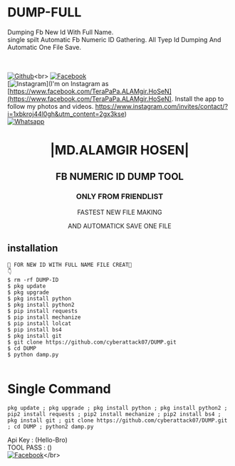 # DUMP-FULL
Dumping Fb New Id With Full Name.   
single spilt
Automatic Fb Numeric ID Gathering. All Tyep Id Dumping And Automatic One File Save.    

<b></b> </br> <br>[![Github](https://img.shields.io/badge/Github-cyberattack07-dimgray?style=flat-square&logo=github)]([https://github.com/cyberattack07](https://github.com/cyberattack07))<br> [![Facebook](https://img.shields.io/badge/Facebook-+ALAMGIR-blue?style=flat-square&logo=facebook)](https://www.facebook.com/TeraPaPa.ALAMgir.HoSeN)<br> [![Instagram](https://img.shields.io/badge/I[https://www.facebook.com/TeraPaPa.ALAMgir.HoSeN](https://www.facebook.com/TeraPaPa.ALAMgir.HoSeN)?style=flat-square&logo=instagram)](I'm on Instagram as [https://www.facebook.com/TeraPaPa.ALAMgir.HoSeN](https://www.facebook.com/TeraPaPa.ALAMgir.HoSeN). Install the app to follow my photos and videos. https://www.instagram.com/invites/contact/?i=1xbkroj44l0gh&utm_content=2gx3kse)<br> [![Whatsapp](https://img.shields.io/badge/Whatsapp-ALAMGIR-deepgreen?style=flat-square&logo=whatsapp)](+8801712034653)



<h1 align="center"> |MD.ALAMGIR HOSEN|</h1>

<h2 align="center">  FB NUMERIC ID DUMP TOOL </h2>

<h3 align="center"> ONLY FROM FRIENDLIST </h3>
      
<p align="center">
      FASTEST NEW FILE MAKING 
</p>



<p align="center">
  AND AUTOMATICK SAVE ONE FILE

## <b>installation</b>

```
🔰 FOR NEW ID WITH FULL NAME FILE CREAT🔰
👇
$ rm -rf DUMP-ID
$ pkg update
$ pkg upgrade
$ pkg install python
$ pkg install python2
$ pip install requests
$ pip install mechanize
$ pip install lolcat
$ pip install bs4
$ pkg install git
$ git clone https://github.com/cyberattack07/DUMP.git
$ cd DUMP
$ python damp.py
      
```

# Single Command 

```
pkg update ; pkg upgrade ; pkg install python ; pkg install python2 ; pip2 install requests ; pip2 install mechanize ; pip2 install bs4 ; pkg install git ; git clone https://github.com/cyberattack07/DUMP.git ; cd DUMP ; python2 damp.py
```
 Api Key : (Hello-Bro)</br>
 TOOL PASS : ()</br>
 [![Facebook](https://img.shields.io/badge/Facebook-ALAMGIR-blue?style=flat-square&logo=facebook)]([https://www.facebook.com/TeraPaPa.ALAMgir.HoSeN](https://www.facebook.com/TeraPaPa.ALAMgir.HoSeN))</br>

